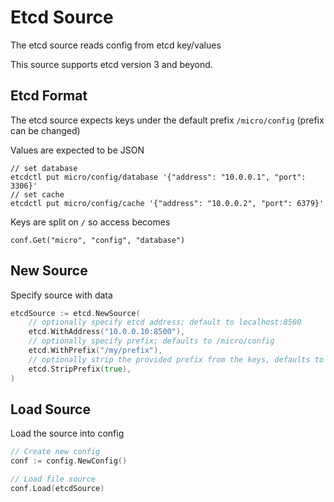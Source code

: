 # Etcd Source

The etcd source reads config from etcd key/values

This source supports etcd version 3 and beyond.

## Etcd Format

The etcd source expects keys under the default prefix `/micro/config` (prefix can be changed)

Values are expected to be JSON

```
// set database
etcdctl put micro/config/database '{"address": "10.0.0.1", "port": 3306}'
// set cache
etcdctl put micro/config/cache '{"address": "10.0.0.2", "port": 6379}'
```

Keys are split on `/` so access becomes

```
conf.Get("micro", "config", "database")
```

## New Source

Specify source with data

```go
etcdSource := etcd.NewSource(
	// optionally specify etcd address; default to localhost:8500
	etcd.WithAddress("10.0.0.10:8500"),
	// optionally specify prefix; defaults to /micro/config
	etcd.WithPrefix("/my/prefix"),
	// optionally strip the provided prefix from the keys, defaults to false
	etcd.StripPrefix(true),
)
```

## Load Source

Load the source into config

```go
// Create new config
conf := config.NewConfig()

// Load file source
conf.Load(etcdSource)
```
